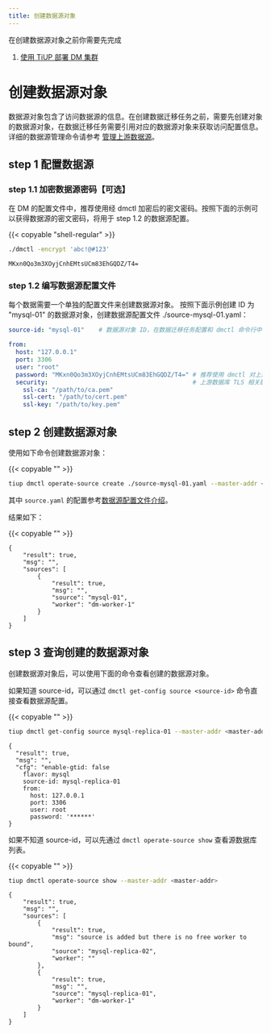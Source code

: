 ```yaml
---
title: 创建数据源对象
---
```


在创建数据源对象之前你需要先完成
1. [使用 TiUP 部署 DM 集群](deploy-a-dm-cluster-using-tiup.md)

# 创建数据源对象

数据源对象包含了访问数据源的信息。在创建数据迁移任务之前，需要先创建对象的数据源对象，在数据迁移任务需要引用对应的数据源对象来获取访问配置信息。详细的数据源管理命令请参考 [管理上游数据源](manage-source.md)。

## step 1 配置数据源

### step 1.1  加密数据源密码【可选】

在 DM 的配置文件中，推荐使用经 dmctl 加密后的密文密码。按照下面的示例可以获得数据源的密文密码，将用于 step 1.2 的数据源配置。

{{< copyable "shell-regular" >}}

```bash
./dmctl -encrypt 'abc!@#123'
```

```
MKxn0Qo3m3XOyjCnhEMtsUCm83EhGQDZ/T4=
```

### step 1.2 编写数据源配置文件

每个数据需要一个单独的配置文件来创建数据源对象。 按照下面示例创建 ID 为 "mysql-01" 的数据源对象，创建数据源配置文件 ./source-mysql-01.yaml：

```yaml
source-id: "mysql-01"    # 数据源对象 ID，在数据迁移任务配置和 dmctl 命令行中引用该 source-id 可以关联到对应的数据源对象

from:
  host: "127.0.0.1"
  port: 3306
  user: "root"
  password: "MKxn0Qo3m3XOyjCnhEMtsUCm83EhGQDZ/T4=" # 推荐使用 dmctl 对上游数据库的用户密码加密之后的密码
  security:                                        # 上游数据库 TLS 相关配置。如果没有需要则可以删除
    ssl-ca: "/path/to/ca.pem"
    ssl-cert: "/path/to/cert.pem"
    ssl-key: "/path/to/key.pem"
```

## step 2 创建数据源对象

使用如下命令创建数据源对象：

{{< copyable "" >}}

```bash
tiup dmctl operate-source create ./source-mysql-01.yaml --master-addr <master-addr>
```

其中 `source.yaml` 的配置参考[数据源配置文件介绍](source-configuration-file.md)。

结果如下：

{{< copyable "" >}}

```
{
    "result": true,
    "msg": "",
    "sources": [
        {
            "result": true,
            "msg": "",
            "source": "mysql-01",
            "worker": "dm-worker-1"
        }
    ]
}
```

## step 3 查询创建的数据源对象

创建数据源对象后，可以使用下面的命令查看创建的数据源对象。

如果知道 source-id，可以通过 `dmctl get-config source <source-id>` 命令直接查看数据源配置。

{{< copyable "" >}}

```bash
tiup dmctl get-config source mysql-replica-01 --master-addr <master-addr>
```

```
{
  "result": true,
  "msg": "",
  "cfg": "enable-gtid: false
    flavor: mysql
    source-id: mysql-replica-01
    from:
      host: 127.0.0.1
      port: 3306
      user: root
      password: '******'
}
```

如果不知道 source-id，可以先通过 `dmctl operate-source show` 查看源数据库列表。

{{< copyable "" >}}

```bash
tiup dmctl operate-source show --master-addr <master-addr>
```

```
{
    "result": true,
    "msg": "",
    "sources": [
        {
            "result": true,
            "msg": "source is added but there is no free worker to bound",
            "source": "mysql-replica-02",
            "worker": ""
        },
        {
            "result": true,
            "msg": "",
            "source": "mysql-replica-01",
            "worker": "dm-worker-1"
        }
    ]
}
```
